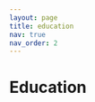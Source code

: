 ```yaml
---
layout: page
title: education
nav: true
nav_order: 2
---
```



<div class=education>
<h1> Education </h1>
</div>